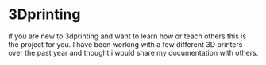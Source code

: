 3Dprinting
==========

if you are new to 3dprinting and want to learn how or teach others this is the project for you. I have been working with a few different 3D printers over the past year and thought i would share my documentation with others.  
